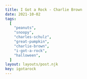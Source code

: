 ```yaml
---
title: I Got a Rock - Charlie Brown
date: 2021-10-02
tags:
  [
    "peanuts",
    "snoopy",
    "charles-schulz",
    "great-pumpkin",
    "charlie-brown",
    "i-got-a-rock",
    "halloween",
  ]
layout: layouts/post.njk
key: igotarock
---
```

